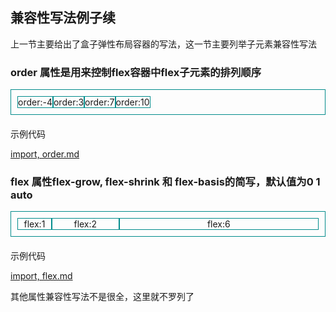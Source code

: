 ## 兼容性写法例子续

上一节主要给出了盒子弹性布局容器的写法，这一节主要列举子元素兼容性写法

<style>
.flex-container {
  display: -webkit-box;  /* 老版本语法: Safari 3.1-6,  iOS 6-, Android browser, older WebKit browsers.  */
  display: -moz-box;    /* 老版本语法: Firefox 19- (buggy but mostly works) */
  display: -ms-flexbox;  /* 混合版本语法: IE 10 */
  display: -webkit-flex;  /* 新版本语法： Chrome 21+ */
  display: flex;       /* 新版本语法： Opera 12.1, Firefox 22+ */
}

.container-demo {
  border: 1px solid darkcyan;
  padding: 10px;
  margin-bottom: 20px;
}

.item-demo {
  border:1px solid darkcyan;
  text-align:center;
}

.flex-order-10{
  /*老版本语法*/
  -webkit-box-ordinal-group: 10;
  -moz-box-ordinal-group: 10;
  /*IE 10 语法*/
  -ms-flex-order: 10;
  /*新版本语法*/
  -webkit-order: 10; /* Safari */
  order: 10;
}

.flex-order-3{
  /*老版本语法*/
  -webkit-box-ordinal-group: 3;
  -moz-box-ordinal-group: 3;
  /*IE 10 语法*/
  -ms-flex-order: 3;
  /*新版本语法*/
  -webkit-order: 3; /* Safari */
  order: 3;
}

.flex-order--4{
  /*老版本语法*/
  -webkit-box-ordinal-group: -4;
  -moz-box-ordinal-group: -4;
  /*IE 10 语法*/
  -ms-flex-order: -4;
  /*新版本语法*/
  -webkit-order: -4; /* Safari */
  order: -4;
}

.flex-order-7{
  /*老版本语法*/
  -webkit-box-ordinal-group: 7;
  -moz-box-ordinal-group: 7;
  /*IE 10 语法*/
  -ms-flex-order: 7;
  /*新版本语法*/
  -webkit-order: 7; /* Safari */
  order: 7;
}

.box-flex-1{
  -webkit-box-flex: 1;      /* OLD - iOS 6-, Safari 3.1-6 */
  -moz-box-flex: 1;         /* OLD - Firefox 19- */
  width: 10%;               /* For old syntax, otherwise collapses. */
  -webkit-flex: 1;          /* Chrome */
  -ms-flex: 1;              /* IE 10 */
  flex: 1;                  /* NEW, Spec - Opera 12.1, Firefox 20+ */
}


.box-flex-2{
  -webkit-box-flex: 2;      /* OLD - iOS 6-, Safari 3.1-6 */
  -moz-box-flex: 2;         /* OLD - Firefox 19- */
  width: 20%;               /* For old syntax, otherwise collapses. */
  -webkit-flex: 2;          /* Chrome */
  -ms-flex: 2;              /* IE 10 */
  flex: 2;                  /* NEW, Spec - Opera 12.1, Firefox 20+ */
}


.box-flex-6{
  -webkit-box-flex: 6;      /* OLD - iOS 6-, Safari 3.1-6 */
  -moz-box-flex: 6;         /* OLD - Firefox 19- */
  width: 60%;               /* For old syntax, otherwise collapses. */
  -webkit-flex: 6;          /* Chrome */
  -ms-flex: 6;              /* IE 10 */
  flex: 6;                  /* NEW, Spec - Opera 12.1, Firefox 20+ */
}

</style>

### order 属性是用来控制flex容器中flex子元素的排列顺序

<div class="flex-container container-demo">
  <div class="item-demo flex-order-10">order:10</div>
  <div class="item-demo flex-order-3">order:3</div>
  <div class="item-demo flex-order--4">order:-4</div>
  <div class="item-demo flex-order-7">order:7</div>
</div>

示例代码

[import, order.md](../../codes/flex/order.md)


### flex 属性flex-grow, flex-shrink 和 flex-basis的简写，默认值为0 1 auto

<div class="flex-container container-demo">
  <div class="item-demo box-flex-1">flex:1</div>
  <div class="item-demo box-flex-2">flex:2</div>
  <div class="item-demo box-flex-6">flex:6</div>
</div>

示例代码

[import, flex.md](../../codes/flex/flex.md)

其他属性兼容性写法不是很全，这里就不罗列了
